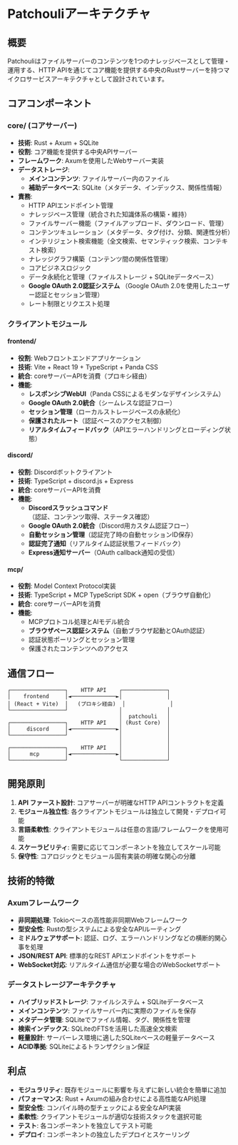 # Patchouliアーキテクチャ

## 概要

Patchouliはファイルサーバーのコンテンツを1つのナレッジベースとして管理・運用する、HTTP APIを通じてコア機能を提供する中央のRustサーバーを持つマイクロサービスアーキテクチャとして設計されています。

## コアコンポーネント

### core/ (コアサーバー)
- **技術**: Rust + Axum + SQLite
- **役割**: コア機能を提供する中央APIサーバー
- **フレームワーク**: Axumを使用したWebサーバー実装
- **データストレージ**: 
  - **メインコンテンツ**: ファイルサーバー内のファイル
  - **補助データベース**: SQLite（メタデータ、インデックス、関係性情報）
- **責務**:
  - HTTP APIエンドポイント管理
  - ナレッジベース管理（統合された知識体系の構築・維持）
  - ファイルサーバー機能（ファイルアップロード、ダウンロード、管理）
  - コンテンツキュレーション（メタデータ、タグ付け、分類、関連性分析）
  - インテリジェント検索機能（全文検索、セマンティック検索、コンテキスト検索）
  - ナレッジグラフ構築（コンテンツ間の関係性管理）
  - コアビジネスロジック
  - データ永続化と管理（ファイルストレージ + SQLiteデータベース）
  - **Google OAuth 2.0認証システム** （Google OAuth 2.0を使用したユーザー認証とセッション管理）
  - レート制限とリクエスト処理

### クライアントモジュール

#### frontend/
- **役割**: Webフロントエンドアプリケーション
- **技術**: Vite + React 19 + TypeScript + Panda CSS
- **統合**: coreサーバーAPIを消費（プロキシ経由）
- **機能**: 
  - **レスポンシブWebUI**（Panda CSSによるモダンなデザインシステム）
  - **Google OAuth 2.0統合**（シームレスな認証フロー）
  - **セッション管理**（ローカルストレージベースの永続化）
  - **保護されたルート**（認証ベースのアクセス制御）
  - **リアルタイムフィードバック**（APIエラーハンドリングとローディング状態）

#### discord/
- **役割**: Discordボットクライアント
- **技術**: TypeScript + discord.js + Express
- **統合**: coreサーバーAPIを消費
- **機能**: 
  - **Discordスラッシュコマンド**（認証、コンテンツ取得、ステータス確認）
  - **Google OAuth 2.0統合**（Discord用カスタム認証フロー）
  - **自動セッション管理**（認証完了時の自動セッションID保存）
  - **認証完了通知**（リアルタイム認証状態フィードバック）
  - **Express通知サーバー**（OAuth callback通知の受信）

#### mcp/
- **役割**: Model Context Protocol実装
- **技術**: TypeScript + MCP TypeScript SDK + open（ブラウザ自動化）
- **統合**: coreサーバーAPIを消費
- **機能**: 
  - MCPプロトコル処理とAIモデル統合
  - **ブラウザベース認証システム**（自動ブラウザ起動とOAuth認証）
  - 認証状態ポーリングとセッション管理
  - 保護されたコンテンツへのアクセス

## 通信フロー

```
┌─────────────────┐    HTTP API    ┌──────────────┐
│    frontend     │◄──────────────►│              │
│ (React + Vite)  │   (プロキシ経由)  │              │
└─────────────────┘                │              │
                                   │  patchouli   │
┌─────────────────┐    HTTP API    │ (Rust Core)  │
│     discord     │◄──────────────►│              │
└─────────────────┘                │              │
                                   │              │
┌─────────────────┐    HTTP API    │              │
│      mcp        │◄──────────────►│              │
└─────────────────┘                └──────────────┘
```

## 開発原則

1. **API ファースト設計**: コアサーバーが明確なHTTP APIコントラクトを定義
2. **モジュール独立性**: 各クライアントモジュールは独立して開発・デプロイ可能
3. **言語柔軟性**: クライアントモジュールは任意の言語/フレームワークを使用可能
4. **スケーラビリティ**: 需要に応じてコンポーネントを独立してスケール可能
5. **保守性**: コアロジックとモジュール固有実装の明確な関心の分離

## 技術的特徴

### Axumフレームワーク
- **非同期処理**: Tokioベースの高性能非同期Webフレームワーク
- **型安全性**: Rustの型システムによる安全なAPIルーティング
- **ミドルウェアサポート**: 認証、ログ、エラーハンドリングなどの横断的関心事を処理
- **JSON/REST API**: 標準的なREST APIエンドポイントをサポート
- **WebSocket対応**: リアルタイム通信が必要な場合のWebSocketサポート

### データストレージアーキテクチャ
- **ハイブリッドストレージ**: ファイルシステム + SQLiteデータベース
- **メインコンテンツ**: ファイルサーバー内に実際のファイルを保存
- **メタデータ管理**: SQLiteでファイル情報、タグ、関係性を管理
- **検索インデックス**: SQLiteのFTSを活用した高速全文検索
- **軽量設計**: サーバーレス環境に適したSQLiteベースの軽量データベース
- **ACID準拠**: SQLiteによるトランザクション保証

## 利点

- **モジュラリティ**: 既存モジュールに影響を与えずに新しい統合を簡単に追加
- **パフォーマンス**: Rust + Axumの組み合わせによる高性能なAPI処理
- **型安全性**: コンパイル時の型チェックによる安全なAPI実装
- **柔軟性**: クライアントモジュールが適切な技術スタックを選択可能
- **テスト**: 各コンポーネントを独立してテスト可能
- **デプロイ**: コンポーネントの独立したデプロイとスケーリング